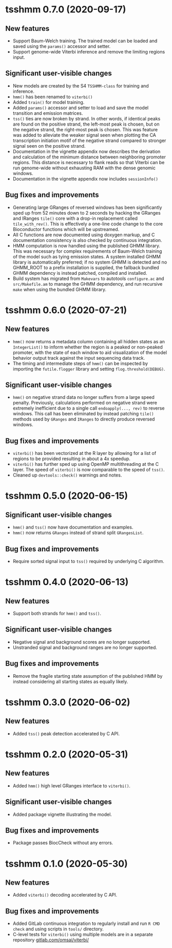 # tsshmm 0.7.0 (2020-09-17)

## New features

- Support Baum-Welch training.  The trained model can be loaded and saved using
  the `params()` accessor and setter.
- Support genome-wide Viterbi inference and remove the limiting regions input.

## Significant user-visible changes

- New models are created by the S4 `TSSHMM-class` for training and inference.
- `hmm()` has been renamed to `viterbi()`
- Added `train()` for model training.
- Added `params()` accessor and setter to load and save the model transition
  and emission matrices.
- `tss()` ties are now broken by strand.  In other words, if identical peaks
  are found on the positive strand, the left-most peak is chosen, but on the
  negative strand, the right-most peak is chosen.  This was feature was added
  to alleviate the weaker signal seen when plotting the CA transcription
  initiation motif of the negative strand compared to stronger signal seen on
  the positive strand.
- Documentation in the vignette appendix now describes the derivation and
  calculation of the minimum distance between neighboring promoter regions.
  This distance is necessary to flank reads so that Viterbi can be run
  genome-wide without exhausting RAM with the dense genomic windows.
- Documentation in the vignette appendix now includes `sessionInfo()`

## Bug fixes and improvements

- Generating large GRanges of reversed windows has been significantly sped up
  from 52 minutes down to 2 seconds by hacking the GRanges and IRanges `tile()`
  core with a drop-in replacement called `tile_with_rev()`.  This is
  effectively a one-line code change to the core Bioconductor functions which
  will be upstreamed.
- All C functions are now documented using doxygen markup, and C documentation
  consistency is also checked by continuous integration.
- HMM computation is now handled using the published GHMM library.  This was
  necessary for complex requirements of Baum-Welch training of the model such
  as tying emission states.  A system installed GHMM library is automatically
  preferred; if no system GHMM is detected and no GHMM_ROOT to a prefix
  installation is supplied, the fallback bundled GHMM dependency is instead
  patched, compiled and installed.
- Build system has migrated from `Makevars` to autotools `configure.ac` and
  `src/Makefile.am` to manage the GHMM dependency, and run recursive `make`
  when using the bundled GHMM library.


# tsshmm 0.6.0 (2020-07-21)

## New features

- `hmm()` now returns a metadata column containing all hidden states as an
  `IntegerList()` to inform whether the region is a peaked or non-peaked
  promoter, with the state of each window to aid visualization of the model
  behavior output track against the input sequencing data track.
- The timing and intermediate steps of `hmm()` can be inspected by importing
  the `futile.flogger` library and setting `flog.threshold(DEBUG)`.

## Significant user-visible changes

- `hmm()` on negative strand data no longer suffers from a large speed penalty.
  Previously, calculations performed on negative strand were extremely
  inefficient due to a single call `endoapply(..., rev)` to reverse windows.
  This call has been eliminated by instead patching `tile()` methods used by
  `GRanges` and `IRanges` to directly produce reversed windows.

## Bug fixes and improvements

- `viterbi()` has been vectorized at the R layer by allowing for a list of
  regions to be provided resulting in about a 4x speedup.
- `viterbi()` has further sped up using OpenMP multithreading at the C layer.
  The speed of `viterbi()` is now comparable to the speed of `tss()`.
- Cleaned up `devtools::check()` warnings and notes.


# tsshmm 0.5.0 (2020-06-15)

## Significant user-visible changes

- `hmm()` and `tss()` now have documentation and examples.
- `hmm()` now returns `GRanges` instead of strand split `GRangesList`.

## Bug fixes and improvements

- Require sorted signal input to `tss()` required by underlying C algorithm.


# tsshmm 0.4.0 (2020-06-13)

## New features

- Support both strands for `hmm()` and `tss()`.

## Significant user-visible changes

- Negative signal and background scores are no longer supported.
- Unstranded signal and background ranges are no longer supported.

## Bug fixes and improvements

- Remove the fragile starting state assumption of the published HMM by instead
  considering all starting states as equally likely.


# tsshmm 0.3.0 (2020-06-02)

## New features

- Added `tss()` peak detection accelerated by C API.


# tsshmm 0.2.0 (2020-05-31)

## New features

- Added `hmm()` high level GRanges interface to `viterbi()`.

## Significant user-visible changes

- Added package vignette illustrating the model.

## Bug fixes and improvements

- Package passes BiocCheck without any errors.


# tsshmm 0.1.0 (2020-05-30)

## New features

- Added `viterbi()` decoding accelerated by C API.

## Bug fixes and improvements

- Added GitLab continuous integration to regularly install and run `R CMD
  check` and using scripts in `tools/` directory.
- C-level tests for `viterbi()` using multiple models are in a separate
  repository [gitlab.com/omsai/viterbi/](https://gitlab.com/omsai/viterbi/)
